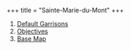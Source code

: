 +++
title = "Sainte-Marie-du-Mont"
+++
<nav class="nav nav--grid">
    <ol>
        <li><a href="sainte-marie-du-month-default-garrisons.png" target="_blank">Default Garrisons</a></li>
        <li><a href="sainte-marie-du-mont-objectives.png" target="_blank">Objectives</a></li>
        <li><a href="sainte-marie-du-mont.png" target="_blank">Base Map</a></li>
    </ol>
</nav>
